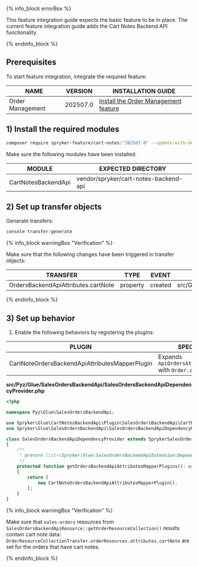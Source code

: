 

{% info_block errorBox %}

This feature integration guide expects the basic feature to be in place.
The current feature integration guide adds the Cart Notes Backend API functionality.

{% endinfo_block %}

## Prerequisites

To start feature integration, integrate the required feature:

| NAME             | VERSION          | INSTALLATION GUIDE                                                                                                            |
|------------------|------------------|----------------------------------------------------------------------------------------------------------------------------------------------|
| Order Management | 202507.0 | [Install the Order Management feature](/docs/pbc/all/order-management-system/latest/base-shop/install-and-upgrade/install-features/install-the-order-management-feature.html) |

## 1) Install the required modules

```bash
composer require spryker-feature/cart-notes:"202507.0" --update-with-dependencies
```

Make sure the following modules have been installed:

| MODULE                | EXPECTED DIRECTORY                      |
|-----------------------|-----------------------------------------|
| CartNotesBackendApi   | vendor/spryker/cart-notes-backend-api   |

## 2) Set up transfer objects

Generate transfers:

```bash
console transfer:generate
```

{% info_block warningBox "Verification" %}

Make sure that the following changes have been triggered in transfer objects:

| TRANSFER                            | TYPE     | EVENT   | PATH                                                             |
|-------------------------------------|----------|---------|------------------------------------------------------------------|
| OrdersBackendApiAttributes.cartNote | property | created | src/Generated/Shared/Transfer/OrdersBackendApiAttributesTransfer |

{% endinfo_block %}

## 3) Set up behavior

1. Enable the following behaviors by registering the plugins:

| PLUGIN                                         | SPECIFICATION                                                          | PREREQUISITES | NAMESPACE                                                     |
|------------------------------------------------|------------------------------------------------------------------------|---------------|---------------------------------------------------------------|
| CartNoteOrdersBackendApiAttributesMapperPlugin | Expands `ApiOrdersAttributes.cartNote` with `Order.cartNote` property. |               | Spryker\Glue\CartNotesBackendApi\Plugin\SalesOrdersBackendApi |

**src/Pyz/Glue/SalesOrdersBackendApi/SalesOrdersBackendApiDependencyProvider.php**

```php
<?php

namespace Pyz\Glue\SalesOrdersBackendApi;

use Spryker\Glue\CartNotesBackendApi\Plugin\SalesOrdersBackendApi\CartNoteOrdersBackendApiAttributesMapperPlugin;
use Spryker\Glue\SalesOrdersBackendApi\SalesOrdersBackendApiDependencyProvider as SprykerSalesOrdersBackendApiDependencyProvider;

class SalesOrdersBackendApiDependencyProvider extends SprykerSalesOrdersBackendApiDependencyProvider
{
    /**
     * @return list<\Spryker\Glue\SalesOrdersBackendApiExtension\Dependency\Plugin\OrdersBackendApiAttributesMapperPluginInterface>
     */
    protected function getOrdersBackendApiAttributesMapperPlugins(): array
    {
        return [
            new CartNoteOrdersBackendApiAttributesMapperPlugin(),
        ];
    }
}
```

{% info_block warningBox "Verification" %}

Make sure that `sales-orders` resources from `SalesOrdersBackendApiResource::getOrderResourceCollection()` results contain cart note data: `OrderResourceCollectionTransfer.orderResources.attributes.cartNote` are set for the orders that have cart notes.

{% endinfo_block %}
